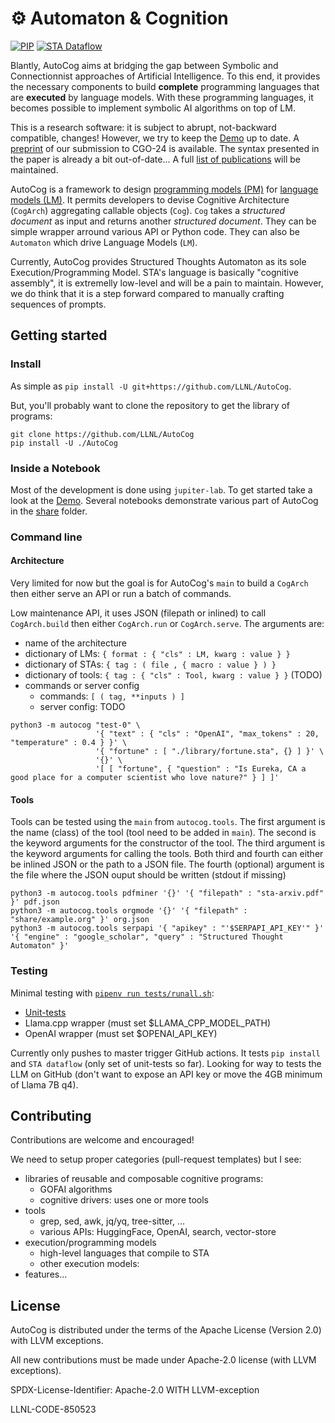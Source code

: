 &#9881; Automaton & Cognition
=============================

[![PIP](https://github.com/LLNL/AutoCog/workflows/pip/badge.svg)](https://github.com/LLNL/AutoCog/actions)
[![STA Dataflow](https://github.com/LLNL/AutoCog/workflows/dataflow/badge.svg)](https://github.com/LLNL/AutoCog/actions)

Blantly, AutoCog aims at bridging the gap between Symbolic and Connectionnist approaches of Artificial Intelligence.
To this end, it provides the necessary components to build **complete** programming languages that are **executed** by language models.
With these programming languages, it becomes possible to implement symbolic AI algorithms on top of LM.

This is a research software: it is subject to abrupt, not-backward compatible, changes!
However, we try to keep the [Demo](./demo.ipynb) up to date. A [preprint](https://arxiv.org/abs/2306.10196) of our submission to CGO-24 is available.
The syntax presented in the paper is already a bit out-of-date...
A full [list of publications](./PAPERS.md) will be maintained.

AutoCog is a framework to design [programming models (PM)](https://en.wikipedia.org/wiki/Programming_model)
for [language models (LM)](https://en.wikipedia.org/wiki/Language_model).
It permits developers to devise Cognitive Architecture (`CogArch`) aggregating callable objects (`Cog`).
`Cog` takes a _structured document_ as input and returns another _structured document_.
They can be simple wrapper arround various API or Python code.
They can also be `Automaton` which drive Language Models (`LM`).

Currently, AutoCog provides Structured Thoughts Automaton as its sole Execution/Programming Model.
STA's language is basically "cognitive assembly", it is extremelly low-level and will be a pain to maintain.
However, we do think that it is a step forward compared to manually crafting sequences of prompts.

## Getting started

### Install

As simple as `pip install -U git+https://github.com/LLNL/AutoCog`.

But, you'll probably want to clone the repository to get the library of programs:
```
git clone https://github.com/LLNL/AutoCog
pip install -U ./AutoCog
```

### Inside a Notebook

Most of the development is done using `jupiter-lab`.
To get started take a look at the [Demo](./demo.ipynb).
Several notebooks demonstrate various part of AutoCog in the [share](./share) folder.

### Command line

#### Architecture

Very limited for now but the goal is for AutoCog's `main` to build a `CogArch` then either serve an API or run a batch of commands.

Low maintenance API, it uses JSON (filepath or inlined) to call `CogArch.build` then either `CogArch.run` or `CogArch.serve`.
The arguments are:
 - name of the architecture
 - dictionary of LMs: `{ format : { "cls" : LM, kwarg : value } }`
 - dictionary of STAs: `{ tag : ( file , { macro : value } ) }`
 - dictionary of tools: `{ tag : { "cls" : Tool, kwarg : value } }` (TODO)
 - commands or server config
   - commands: `[ ( tag, **inputs ) ]`
   - server config: TODO
```
python3 -m autocog "test-0" \
                   '{ "text" : { "cls" : "OpenAI", "max_tokens" : 20, "temperature" : 0.4 } }' \
                   '{ "fortune" : [ "./library/fortune.sta", {} ] }' \
                   '{}' \
                   '[ [ "fortune", { "question" : "Is Eureka, CA a good place for a computer scientist who love nature?" } ] ]'
```

#### Tools

Tools can be tested using the `main` from `autocog.tools`.
The first argument is the name (class) of the tool (tool need to be added in `main`).
The second is the keyword arguments for the constructor of the tool.
The third argument is the keyword arguments for calling the tools.
Both third and fourth can either be inlined JSON or the path to a JSON file.
The fourth (optional) argument is the file where the JSON ouput should be written (stdout if missing)

```
python3 -m autocog.tools pdfminer '{}' '{ "filepath" : "sta-arxiv.pdf" }' pdf.json
python3 -m autocog.tools orgmode '{}' '{ "filepath" : "share/example.org" }' org.json
python3 -m autocog.tools serpapi '{ "apikey" : "'$SERPAPI_API_KEY'" }' '{ "engine" : "google_scholar", "query" : "Structured Thought Automaton" }'
```

### Testing

Minimal testing with [`pipenv run tests/runall.sh`](./tests/runall.sh):
 - [Unit-tests](./tests/unittests)
 - Llama.cpp wrapper (must set $LLAMA_CPP_MODEL_PATH)
 - OpenAI wrapper (must set $OPENAI_API_KEY)
 
Currently only pushes to master trigger GitHub actions.
It tests `pip install` and `STA dataflow` (only set of unit-tests so far).
Looking for way to tests the LLM on GitHub (don't want to expose an API key or move the 4GB minimum of Llama 7B q4).

## Contributing

Contributions are welcome and encouraged!

We need to setup proper categories (pull-request templates) but I see:
 - libraries of reusable and composable cognitive programs:
   - GOFAI algorithms
   - cognitive drivers: uses one or more tools
 - tools
   - grep, sed, awk, jq/yq, tree-sitter, ...
   - various APIs: HuggingFace, OpenAI, search, vector-store
 - execution/programming models
   - high-level languages that compile to STA
   - other execution models:
 - features...

## License

AutoCog is distributed under the terms of the Apache License (Version 2.0) with LLVM exceptions.

All new contributions must be made under Apache-2.0 license (with LLVM exceptions).

SPDX-License-Identifier: Apache-2.0 WITH LLVM-exception

LLNL-CODE-850523
